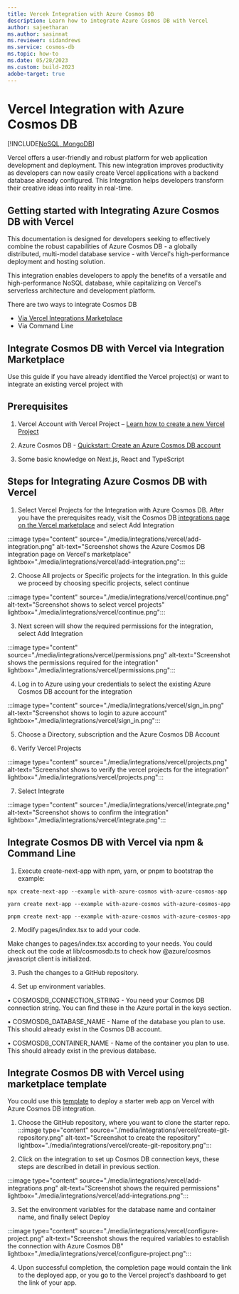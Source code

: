 ```yaml
---
title: Vercek Integration with Azure Cosmos DB
description: Learn how to integrate Azure Cosmos DB with Vercel
author: sajeetharan
ms.author: sasinnat
ms.reviewer: sidandrews
ms.service: cosmos-db
ms.topic: how-to
ms.date: 05/28/2023
ms.custom: build-2023
adobe-target: true
---
```


# Vercel Integration with Azure Cosmos DB

[!INCLUDE[NoSQL, MongoDB](includes/appliesto-nosql-mongodb.md)]

Vercel offers a user-friendly and robust platform for web application development and deployment. This new integration improves productivity as developers can now easily create Vercel applications with a backend database already configured. This Integration helps developers transform their creative ideas into reality in real-time.

## Getting started with Integrating Azure Cosmos DB with Vercel

This documentation is designed for developers seeking to effectively combine the robust capabilities of Azure Cosmos DB - a globally distributed, multi-model database service - with Vercel's high-performance deployment and hosting solution.

This integration enables developers to apply the benefits of a versatile and high-performance NoSQL database, while capitalizing on Vercel's serverless architecture and development platform.

There are two ways to integrate Cosmos DB

- [Via Vercel Integrations Marketplace](https://vercel.com/integrations/azurecosmosdb)
- Via Command Line

## Integrate Cosmos DB with Vercel via Integration Marketplace

Use this guide if you have already identified the Vercel project(s) or want to integrate an existing vercel project with

## Prerequisites

1. Vercel Account with Vercel Project – [Learn how to create a new Vercel Project](https://vercel.com/docs/concepts/projects/overview#creating-a-project)

2. Azure Cosmos DB - [Quickstart: Create an Azure Cosmos DB account](./nosql/quickstart-portal.md)

3. Some basic knowledge on Next.js, React and TypeScript

## Steps for Integrating Azure Cosmos DB with Vercel

1. Select Vercel Projects for the Integration with Azure Cosmos DB. After you have the prerequisites ready, visit the Cosmos DB [integrations page on the Vercel marketplace](https://vercel.com/integrations/azurecosmosdb) and select Add Integration

:::image type="content" source="./media/integrations/vercel/add-integration.png" alt-text="Screenshot shows the Azure Cosmos DB integration page on Vercel's marketplace" lightbox="./media/integrations/vercel/add-integration.png":::

2. Choose All projects or Specific projects for the integration. In this guide we proceed by choosing specific projects, select continue

:::image type="content" source="./media/integrations/vercel/continue.png" alt-text="Screenshot shows to select vercel projects" lightbox="./media/integrations/vercel/continue.png":::

3. Next screen will show the required permissions for the integration, select Add Integration

:::image type="content" source="./media/integrations/vercel/permissions.png" alt-text="Screenshot shows the permissions required for the integration" lightbox="./media/integrations/vercel/permissions.png":::

4. Log in to Azure using your credentials to select the existing Azure Cosmos DB account for the integration

:::image type="content" source="./media/integrations/vercel/sign_in.png" alt-text="Screenshot shows to login to azure account" lightbox="./media/integrations/vercel/sign_in.png":::

5. Choose a Directory, subscription and the Azure Cosmos DB Account

6. Verify Vercel Projects

:::image type="content" source="./media/integrations/vercel/projects.png" alt-text="Screenshot shows to verify the vercel projects for the integration" lightbox="./media/integrations/vercel/projects.png":::

7. Select Integrate

:::image type="content" source="./media/integrations/vercel/integrate.png" alt-text="Screenshot shows to confirm the integration" lightbox="./media/integrations/vercel/integrate.png":::

## Integrate Cosmos DB with Vercel via npm & Command Line

1. Execute create-next-app with npm, yarn, or pnpm to bootstrap the example:

```
npx create-next-app --example with-azure-cosmos with-azure-cosmos-app

yarn create next-app --example with-azure-cosmos with-azure-cosmos-app

pnpm create next-app --example with-azure-cosmos with-azure-cosmos-app
```

2.  Modify pages/index.tsx to add your code.

Make changes to pages/index.tsx according to your needs. You could check out the code at lib/cosmosdb.ts to check how @azure/cosmos javascript client is initialized.

3. Push the changes to a GitHub repository.

4. Set up environment variables.

• COSMOSDB_CONNECTION_STRING - You need your Cosmos DB connection string. You can find these in the Azure portal in the keys section.

• COSMOSDB_DATABASE_NAME - Name of the database you plan to use. This should already exist in the Cosmos DB account.

• COSMOSDB_CONTAINER_NAME - Name of the container you plan to use. This should already exist in the previous database.

## Integrate Cosmos DB with Vercel using marketplace template

You could use this [template](https://vercel.com/new/clone?demo-title=CosmosDB%20Starter&demo-description=Starter%20app%20built%20on%20Next.js%20and%20CosmosDB.&demo-url=https://cosmosdb-starter-test.vercel.app/&project-name=CosmosDB%20Starter&repository-name=cosmosdb-starter&repository-url=https%3A%2F%2Fgithub.com%2Fv1k1%2Fcosmosdb-starter&from=templates&integration-ids=oac_mPA9PZCLjkhQGhlA5zntNs0L&env=COSMOSDB_CONNECTION_STRING%2C%E2%80%A2%09COSMOSDB_CONTAINER_NAME) to deploy a starter web app on Vercel with Azure Cosmos DB integration.

1. Choose the GitHub repository, where you want to clone the starter repo.
   :::image type="content" source="./media/integrations/vercel/create-git-repository.png" alt-text="Screenshot to create the repository" lightbox="./media/integrations/vercel/create-git-repository.png":::

2. Click on the integration to set up Cosmos DB connection keys, these steps are described in detail in previous section.

:::image type="content" source="./media/integrations/vercel/add-integrations.png" alt-text="Screenshot shows the required permissions" lightbox="./media/integrations/vercel/add-integrations.png":::

3. Set the environment variables for the database name and container name, and finally select Deploy

:::image type="content" source="./media/integrations/vercel/configure-project.png" alt-text="Screenshot shows the required variables to establish the connection with Azure Cosmos DB" lightbox="./media/integrations/vercel/configure-project.png":::

4. Upon successful completion, the completion page would contain the link to the deployed app, or you go to the Vercel project's dashboard to get the link of your app.
